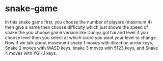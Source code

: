 # snake-game
In this snake game first, you choose the number of players (maximum 4) then give a name then choose difficulty which just shows the speed of snake the you choose game
version like Duniya gol hai and level if you choose level then you select at which score you want your level to change.
Now if we talk about movement snake 1 moves with direction arrow keys, Snake 2 moves with WASD keys, snake 3 moves with 5123 keys, and Snake 4 moves with YGHJ keys.
